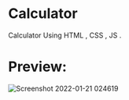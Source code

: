 # Calculator
Calculator Using HTML , CSS , JS .

# Preview:

![Screenshot 2022-01-21 024619](https://user-images.githubusercontent.com/96099806/150423405-290b3399-1f09-41e6-bca0-c8e1c4f7d6a8.png)

